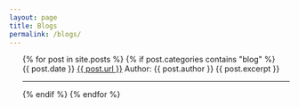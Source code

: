 ```yaml
---
layout: page
title: Blogs
permalink: /blogs/
---
```


<ul>
  {% for post in site.posts %}
    {% if post.categories contains "blog" %}
      <li style="list-style-type: none;">
        {{ post.date }}  <a href="{{ post.url }}">{{ post.url }}</a>  Author: {{ post.author }}
        {{ post.excerpt }}
      </li>
      <hr>
    {% endif %}
  {% endfor %}
</ul>


